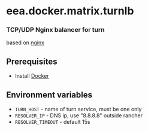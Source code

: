 # eea.docker.matrix.turnlb
### TCP/UDP Nginx balancer for turn

based on [nginx](https://hub.docker.com/_/nginx/)

## Prerequisites

- Install [Docker](https://docs.docker.com/installation/)

## Environment variables

* ```TURN_HOST``` - name of turn service, must be one only
* ```RESOLVER_IP``` - DNS ip, use "8.8.8.8" outside rancher
* ```RESOLVER_TIMEOUT``` - default 15s

